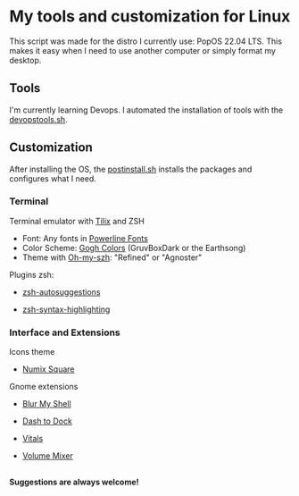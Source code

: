 # My tools and customization for Linux

This script was made for the distro I currently use: PopOS 22.04 LTS. This makes it easy when I need to use another computer or simply format my desktop.


## Tools

I'm currently learning Devops. I automated the installation of tools with the [devopstools.sh](/devopstools.sh). 



## Customization
After installing the OS, the [postinstall.sh](/postinstall.sh) installs the packages and configures what I need.

### Terminal

Terminal emulator with [Tilix](https://github.com/gnunn1/tilix/) and ZSH

- Font: Any fonts in [Powerline Fonts](https://github.com/powerline/fonts)
- Color Scheme: [Gogh Colors](https://gogh-co.github.io/Gogh/)
(GruvBoxDark or the Earthsong)
- Theme with [Oh-my-szh](https://ohmyz.sh/): "Refined" or "Agnoster"


Plugins zsh:

- [zsh-autosuggestions](https://github.com/zsh-users/zsh-autosuggestions)

- [zsh-syntax-highlighting](https://github.com/zsh-users/zsh-syntax-highlighting)  


### Interface and Extensions

Icons theme
- [Numix Square](https://github.com/numixproject/numix-icon-theme-square)

Gnome extensions
- [Blur My Shell](https://extensions.gnome.org/extension/3193/blur-my-shell/)

- [Dash to Dock](https://extensions.gnome.org/extension/307/dash-to-dock/)

- [Vitals](https://extensions.gnome.org/extension/1460/vitals/)

- [Volume Mixer](https://extensions.gnome.org/extension/3499/application-volume-mixer/)


##

#### Suggestions are always welcome!
